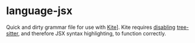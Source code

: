 # language-jsx
Quick and dirty grammar file for use with [Kite](https://kite.com/)]. Kite requires [disabling](https://help.kite.com/article/80-why-do-i-need-to-turn-off-tree-sitter) [tree-sitter](https://tree-sitter.github.io/tree-sitter/), and therefore JSX syntax highlighting, to function correctly.
